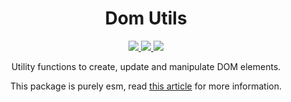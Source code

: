 <h1 align="center">Dom Utils</h1>
<p align="center">
<a href="https://www.npmjs.com/package/@riadh-adrani/dom-utils">
<img src="https://img.shields.io/npm/v/@riadh-adrani/dom-utils?color=blue" />
</a>
<a href="https://github.com/RiadhAdrani/utility-js/actions">
<img src="https://img.shields.io/endpoint.svg?url=https%3A%2F%2Factions-badge.atrox.dev%2FRiadhAdrani%2Fdom-control-js%2Fbadge%3Fref%3Dmaster&style=flat"/>
</a>
<a href="https://riadhadrani.github.io/dom-control-js/">
<img src="https://img.shields.io/badge/docs-documentation-green" />
</a>

<p align="center">Utility functions to create, update and manipulate DOM elements.</p>

<p align="center"> This package is purely esm, read <a href="https://gist.github.com/sindresorhus/a39789f98801d908bbc7ff3ecc99d99c" target="_blank">this article</a> for more information. </p>
